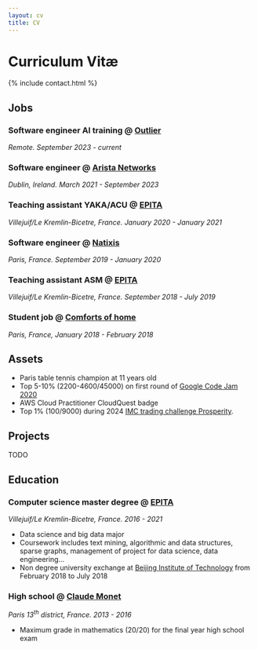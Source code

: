 ```yaml
---
layout: cv
title: CV
---
```


# Curriculum Vitæ

{% include contact.html %}

## Jobs

### Software engineer AI training @ [Outlier](https://outlier.ai)

_Remote. September 2023 - current_

### Software engineer @ [Arista Networks](https://www.arista.com)

_Dublin, Ireland. March 2021 - September 2023_

### Teaching assistant YAKA/ACU @ [EPITA](https://epita.fr)

_Villejuif/Le Kremlin-Bicetre, France. January 2020 - January 2021_

### Software engineer @ [Natixis](https://natixis.groupebpce.com)

_Paris, France. September 2019 - January 2020_

### Teaching assistant ASM @ [EPITA](https://epita.fr)

_Villejuif/Le Kremlin-Bicetre, France. September 2018 - July 2019_

### Student job @ [Comforts of home](https://www.linkedin.com/company/comforts-of-home-paris/)

_Paris, France, January 2018 - February 2018_

## Assets

- Paris table tennis champion at 11 years old
- Top 5-10% (2200-4600/45000) on first round of [Google Code Jam 2020](https://codingcompetitionsonair.withgoogle.com/#code-jam)
- AWS Cloud Practitioner CloudQuest badge
- Top 1% (100/9000) during 2024 [IMC trading challenge Prosperity](https://prosperity.imc.com).

## Projects

TODO

## Education

### Computer science master degree @ [EPITA](https://epita.fr)

_Villejuif/Le Kremlin-Bicetre, France. 2016 - 2021_

- Data science and big data major
- Coursework includes text mining, algorithmic and data structures, sparse graphs, management of project for data science, data engineering...
- Non degree university exchange at [Beijing Institute of Technology]() from February 2018 to July 2018

### High school @ [Claude Monet](https://fr.wikipedia.org/wiki/Lyc%C3%A9e_Claude-Monet)

_Paris 13<sup>th</sup> district, France. 2013 - 2016_

- Maximum grade in mathematics (20/20) for the final year high school exam
